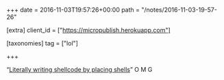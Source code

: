+++
date = 2016-11-03T19:57:26+00:00
path = "/notes/2016-11-03-19-57-26"

[extra]
client_id = ["https://micropublish.herokuapp.com"]

[taxonomies]
tag = ["lol"]

+++

<p>“<a href="https://www.youtube.com/watch?v=toVIb5aOniA">Literally writing shellcode by placing shells</a>” O M G</p>